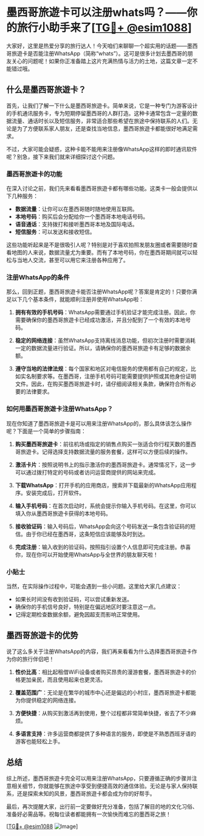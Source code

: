 # 墨西哥旅遊卡可以注册whats吗？——你的旅行小助手来了[[TG💪+ @esim1088](https://t.me/s/esim1088)]

大家好，这里是热爱分享的旅行达人！今天咱们来聊聊一个超实用的话题——墨西哥旅遊卡是否能注册WhatsApp（简称“whats”）。这可是很多计划去墨西哥的朋友关心的问题呢！如果你正准备踏上这片充满热情与活力的土地，这篇文章一定不能错过哦。

## 什么是墨西哥旅遊卡？

首先，让我们了解一下什么是墨西哥旅遊卡。简单来说，它是一种专门为游客设计的手机通讯服务卡，专为短期停留墨西哥的人群打造。这种卡通常包含一定量的数据流量、通话时长以及短信服务，非常适合那些希望在旅途中保持联系的人们。无论是为了方便联系家人朋友，还是查找当地信息，墨西哥旅遊卡都能很好地满足需求。

不过，大家可能会疑惑，这种卡能不能用来注册像WhatsApp这样的即时通讯软件呢？别急，接下来我们就来详细探讨这个问题。

### 墨西哥旅遊卡的功能

在深入讨论之前，我们先来看看墨西哥旅遊卡都有哪些功能。这类卡一般会提供以下几种服务：

- **数据流量**：让你可以在墨西哥随时随地使用互联网。
- **本地号码**：购买后会分配给你一个墨西哥本地电话号码。
- **语音通话**：支持拨打和接听墨西哥本地及国际电话。
- **短信服务**：可以发送和接收短信。

这些功能听起来是不是很吸引人呢？特别是对于喜欢拍照发朋友圈或者需要随时查看地图的人来说，数据流量尤为重要。而有了本地号码，你在墨西哥期间就可以轻松与当地人交流，甚至可以用它来注册各种应用了。

### 注册WhatsApp的条件

那么，回到正题，墨西哥旅遊卡能否注册WhatsApp呢？答案是肯定的！只要你满足以下几个基本条件，就能顺利注册并使用WhatsApp啦：

1. **拥有有效的手机号码**：WhatsApp需要通过手机验证才能完成注册。因此，你需要确保你的墨西哥旅遊卡已经成功激活，并且分配到了一个有效的本地号码。
   
2. **稳定的网络连接**：虽然WhatsApp支持离线消息功能，但初次注册时需要消耗一定的数据流量进行验证。所以，请确保你的墨西哥旅遊卡有足够的数据余额。

3. **遵守当地的法律法规**：每个国家和地区对电信服务的使用都有自己的规定，比如实名制要求等。在墨西哥，注册手机号码可能需要提供护照或其他身份证明文件。因此，在购买墨西哥旅遊卡时，请仔细阅读相关条款，确保符合所有必要的法律要求。

### 如何用墨西哥旅遊卡注册WhatsApp？

现在你知道了墨西哥旅遊卡是可以用来注册WhatsApp的，那么具体该怎么操作呢？下面是一个简单的步骤指南：

1. **购买墨西哥旅遊卡**：前往机场或指定的销售点购买一张适合你行程天数的墨西哥旅遊卡。记得选择支持数据流量的服务套餐，这样可以方便后续的操作。

2. **激活卡片**：按照说明书上的指示激活你的墨西哥旅遊卡。通常情况下，这一步可以通过拨打特定的号码或者访问运营商提供的网站来完成。

3. **下载WhatsApp**：打开手机的应用商店，搜索并下载最新的WhatsApp应用程序。安装完成后，打开软件。

4. **输入手机号码**：在首次启动时，系统会提示你输入手机号码。在这里，你可以填入你从墨西哥旅遊卡获得的本地号码。

5. **接收验证码**：输入号码后，WhatsApp会向这个号码发送一条包含验证码的短信。由于你已经在墨西哥，这条短信应该能够及时到达。

6. **完成注册**：输入收到的验证码，按照指引设置个人信息即可完成注册。恭喜你，现在你可以开始使用WhatsApp与全世界的朋友聊天啦！

### 小贴士

当然，在实际操作过程中，可能会遇到一些小问题。这里给大家几点建议：

- 如果长时间没有收到验证码，可以尝试重新发送。
- 确保你的手机信号良好，特别是在偏远地区时要注意这一点。
- 记得定期检查数据余额，避免因超支而影响正常使用。

## 墨西哥旅遊卡的优势

说了这么多关于注册WhatsApp的内容，我们再来看看为什么选择墨西哥旅遊卡作为你的旅行伴侣吧！

1. **性价比高**：相比起租借WiFi设备或者购买昂贵的漫游套餐，墨西哥旅遊卡的价格更加亲民，而且使用起来也更灵活。

2. **覆盖范围广**：无论是在繁华的城市中心还是偏远的小村庄，墨西哥旅遊卡都能为你提供稳定的网络连接。

3. **方便快捷**：从购买到激活再到使用，整个过程都非常简单快捷，省去了不少麻烦。

4. **多语言支持**：许多运营商都提供了多种语言的服务，即使是不熟悉西班牙语的游客也能轻松上手。

## 总结

综上所述，墨西哥旅遊卡完全可以用来注册WhatsApp，只要遵循正确的步骤并注意相关细节，你就能够在旅途中享受到便捷高效的通信体验。无论是与家人保持联系，还是探索未知的风景，墨西哥旅遊卡都会成为你的好帮手。

最后，再次提醒大家，出行前一定要做好充分准备，包括了解目的地的文化习俗、准备好必需品等。祝每位读者都能拥有一次愉快而难忘的墨西哥之旅！

[[TG💪+ @esim1088](https://t.me/s/esim1088) ![Image](https://i.postimg.cc/4NQfJmqS/Snipaste-2025-05-13-00-14-12.png)]